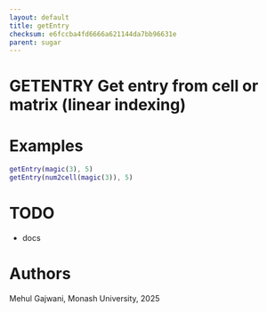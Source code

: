 ```yaml
---
layout: default
title: getEntry
checksum: e6fccba4fd6666a621144da7bb96631e
parent: sugar
---
```



 
# GETENTRY Get entry from cell or matrix (linear indexing)
 
# Examples
```matlab
getEntry(magic(3), 5)
getEntry(num2cell(magic(3)), 5)
```
 
# TODO
-  docs 
 
# Authors

Mehul Gajwani, Monash University, 2025

